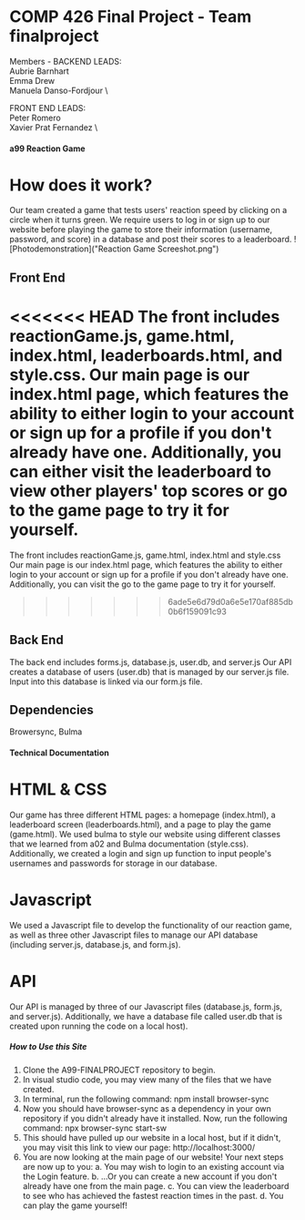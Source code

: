 # COMP 426 Final Project - Team finalproject
Members - 
BACKEND LEADS: \
Aubrie Barnhart \
Emma Drew \
Manuela Danso-Fordjour \

FRONT END LEADS: \
Peter Romero \
Xavier Prat Fernandez \

#### a99 Reaction Game
# How does it work?
Our team created a game that tests users' reaction speed by clicking on a circle when it turns green.
We require users to log in or sign up to our website before playing the game to store their information (username, password, and score) in a database and post their scores to a leaderboard. 
![Photodemonstration]("Reaction Game Screeshot.png")
## Front End 
<<<<<<< HEAD
The front includes reactionGame.js, game.html, index.html, leaderboards.html, and style.css.
Our main page is our index.html page, which features the ability to either login to your account or sign up for a profile if you don't already have one. Additionally, you can either visit the leaderboard to view other players' top scores or go to the game page to try it for yourself.
=======
The front includes reactionGame.js, game.html, index.html and style.css
Our main page is our index.html page, which features the ability to either login to your account or sign up for a profile if you don't already have one. Additionally, you can visit the go to the game page to try it for yourself.
>>>>>>> 6ade5e6d79d0a6e5e170af885db0b6f159091c93
## Back End 
The back end includes forms.js, database.js, user.db, and server.js
Our API creates a database of users (user.db) that is managed by our server.js file. Input into this database is linked via our form.js file.
## Dependencies 
Browersync, Bulma


#### Technical Documentation
# HTML & CSS
Our game has three different HTML pages: a homepage (index.html), a leaderboard screen (leaderboards.html), and a page to play the game (game.html). We used bulma to style our website using different classes that we learned from a02 and Bulma documentation (style.css). Additionally, we created a login and sign up function to input people's usernames and passwords for storage in our database.
# Javascript
We used a Javascript file to develop the functionality of our reaction game, as well as three other Javascript files to manage our API database (including server.js, database.js, and form.js).
# API
Our API is managed by three of our Javascript files (database.js, form.js, and server.js). Additionally, we have a database file called user.db that is created upon running the code on a local host).

##### How to Use this Site
1. Clone the A99-FINALPROJECT repository to begin.
2. In visual studio code, you may view many of the files that we have created.
3. In terminal, run the following command: npm install browser-sync
4. Now you should have browser-sync as a dependency in your own repository if you didn't already have it installed. Now, run the following command: npx browser-sync start-sw
5. This should have pulled up our website in a local host, but if it didn't, you may visit this link to view our page: http://localhost:3000/
6. You are now looking at the main page of our website! Your next steps are now up to you:
    a. You may wish to login to an existing account via the Login feature.
    b. ...Or you can create a new account if you don't already have one from the main page.
    c. You can view the leaderboard to see who has achieved the fastest reaction times in the past.
    d. You can play the game yourself!


